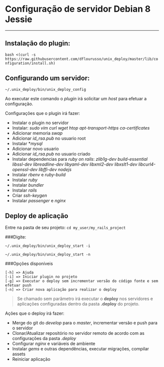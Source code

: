 # Configuração de servidor Debian 8 Jessie

---
## Instalação do plugin:
`bash <(curl -s https://raw.githubusercontent.com/dflourusso/unix_deploy/master/lib/configuration/install.sh)`

## Configurando um servidor:
`~/.unix_deploy/bin/unix_deploy_config`

Ao executar este comando o *plugin* irá solicitar um *host* para efetuar a configuração.

Configurações que o plugin irá fazer:

* Instalar o plugin no servidor
* Instalar: *sudo vim curl wget htop apt-transport-https ca-certificates*
* Adicionar memoria *swap*
* Adicionar *id_rsa.pub* no usuario root
* Instalar **mysql*
* Adicionar novo usuario
* Adicionar *id_rsa.pub* no usuario criado
* Instalar dependencias para *ruby on rails*: *zlib1g-dev build-essential libssl-dev libreadline-dev libyaml-dev libxml2-dev libxslt1-dev libcurl4-openssl-dev libffi-dev nodejs*
* Instalar *rbenv* e *ruby-build*
* Instalar *ruby*
* Instalar *bundler*
* Instalar *rails*
* Criar *ssh-keygen*
* Instalar *passenger* e *nginx*

## Deploy de aplicação

Entre na pasta de seu projeto: `cd my_user/my_rails_project`

###Digite:

`~/.unix_deploy/bin/unix_deploy_start -i`

`~/.unix_deploy/bin/unix_deploy_start -n`

###Opções disponíveis

	[-h] => Ajuda
	[-i] => Iniciar plugin no projeto
	[-g] => Executar o deploy sem incrementar versão do código fonte e sem efetuar push
	[-n] => Criar nova aplicação para realizar o deploy
> Se chamado sem parâmetro irá executar o **deploy** nos servidores e aplicações configuradas dentro da pasta **.deploy** do projeto.

Ações que o deploy irá fazer:

* Merge do git do *develop* para o *master*, incrementar versão e push para o servidor
* Clonar/Atualizar repositório no servidor remoto de acordo com as configurações da pasta *.deploy*
* Configurar *nginx* e variáveis de ambiente
* Instalar *gems* e outras dependências, executar migrações, compilar assets
* Reiniciar aplicação
